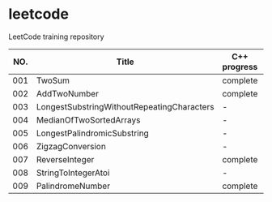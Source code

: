 # leetcode

LeetCode training repository

| NO. | Title |C++ progress|Javascript progress|
| --- | ----- | --- | --- |
| 001 | TwoSum | complete | - |
| 002 | AddTwoNumber | complete | - |
| 003 | LongestSubstringWithoutRepeatingCharacters | - | - |
| 004 | MedianOfTwoSortedArrays | - | - |
| 005 | LongestPalindromicSubstring | - | - |
| 006 | ZigzagConversion | - | - |
| 007 | ReverseInteger| complete | - |
| 008 | StringToIntegerAtoi | - | - |
| 009 | PalindromeNumber| complete | - |
